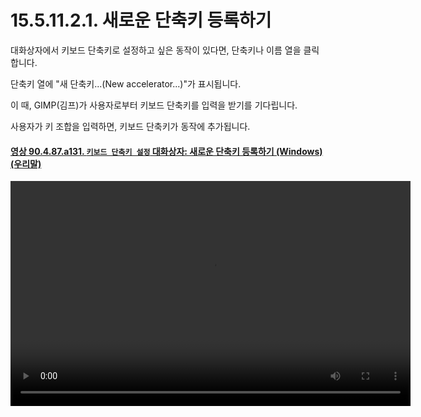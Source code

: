 # 15.5.11.2.1. 새로운 단축키 등록하기

대화상자에서 키보드 단축키로 설정하고 싶은 동작이 있다면, 단축키나 이름 열을 클릭합니다.

단축키 열에 "새 단축키...(New accelerator...)"가 표시됩니다.

이 때, GIMP(김프)가 사용자로부터 키보드 단축키를 입력을 받기를 기다립니다.

사용자가 키 조합을 입력하면, 키보드 단축키가 동작에 추가됩니다.

<a id="90-04-87-a131"></a>

#### [영상 90.4.87.a131. `키보드 단축키 설정` 대화상자: 새로운 단축키 등록하기 (Windows) (우리말)](./90-04-0087-configure_keyboard_shortcuts.md#90-04-87-a131)
<video controls="controls" width="640" height="360" src="https://github.com/user-attachments/assets/eadb3048-37de-424d-9e18-f2b7d5226768"></video>
